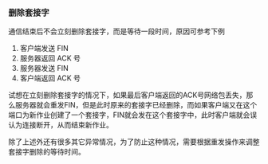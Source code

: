 ### 删除套接字

通信结束后不会立刻删除套接字，而是等待一段时间，原因可参考下例

1. 客户端发送 FIN
2. 服务器返回 ACK 号
3. 服务器发送 FIN
4. 客户端返回 ACK 号

试想在立刻删除套接字的情况下，如果最后客户端返回的ACK号网络包丢失，那么服务器就会重发FIN，但是此时原来的套接字已经删除，而如果客户端又在这个端口为新作业创建了一个套接字，FIN就会发在这个套接字中，此时客户端就会误认为连接断开，从而结束新作业。

除了上述外还有很多其它异常情况，为了防止这种情况，需要根据重发操作来调整套接字删除的等待时间。